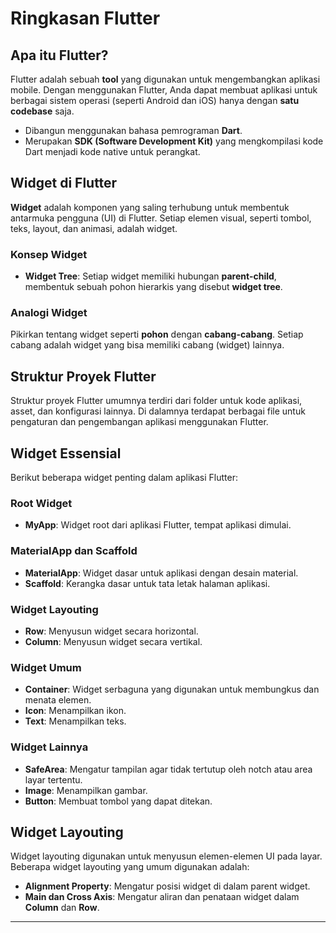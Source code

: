 # Ringkasan Flutter

## Apa itu Flutter?

Flutter adalah sebuah **tool** yang digunakan untuk mengembangkan aplikasi mobile. Dengan menggunakan Flutter, Anda dapat membuat aplikasi untuk berbagai sistem operasi (seperti Android dan iOS) hanya dengan **satu codebase** saja.

- Dibangun menggunakan bahasa pemrograman **Dart**.
- Merupakan **SDK (Software Development Kit)** yang mengkompilasi kode Dart menjadi kode native untuk perangkat.

## Widget di Flutter

**Widget** adalah komponen yang saling terhubung untuk membentuk antarmuka pengguna (UI) di Flutter. Setiap elemen visual, seperti tombol, teks, layout, dan animasi, adalah widget.

### Konsep Widget

- **Widget Tree**: Setiap widget memiliki hubungan **parent-child**, membentuk sebuah pohon hierarkis yang disebut **widget tree**.

### Analogi Widget

Pikirkan tentang widget seperti **pohon** dengan **cabang-cabang**. Setiap cabang adalah widget yang bisa memiliki cabang (widget) lainnya.

## Struktur Proyek Flutter

Struktur proyek Flutter umumnya terdiri dari folder untuk kode aplikasi, asset, dan konfigurasi lainnya. Di dalamnya terdapat berbagai file untuk pengaturan dan pengembangan aplikasi menggunakan Flutter.

## Widget Essensial

Berikut beberapa widget penting dalam aplikasi Flutter:

### Root Widget

- **MyApp**: Widget root dari aplikasi Flutter, tempat aplikasi dimulai.

### MaterialApp dan Scaffold

- **MaterialApp**: Widget dasar untuk aplikasi dengan desain material.
- **Scaffold**: Kerangka dasar untuk tata letak halaman aplikasi.

### Widget Layouting

- **Row**: Menyusun widget secara horizontal.
- **Column**: Menyusun widget secara vertikal.

### Widget Umum

- **Container**: Widget serbaguna yang digunakan untuk membungkus dan menata elemen.
- **Icon**: Menampilkan ikon.
- **Text**: Menampilkan teks.

### Widget Lainnya

- **SafeArea**: Mengatur tampilan agar tidak tertutup oleh notch atau area layar tertentu.
- **Image**: Menampilkan gambar.
- **Button**: Membuat tombol yang dapat ditekan.

## Widget Layouting

Widget layouting digunakan untuk menyusun elemen-elemen UI pada layar. Beberapa widget layouting yang umum digunakan adalah:

- **Alignment Property**: Mengatur posisi widget di dalam parent widget.
- **Main dan Cross Axis**: Mengatur aliran dan penataan widget dalam **Column** dan **Row**.

---
